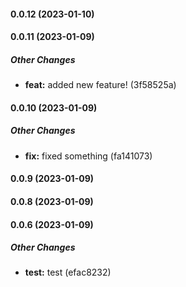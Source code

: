 #### 0.0.12 (2023-01-10)

#### 0.0.11 (2023-01-09)

##### Other Changes

* **feat:**  added new feature! (3f58525a)

#### 0.0.10 (2023-01-09)

##### Other Changes

* **fix:**  fixed something (fa141073)

#### 0.0.9 (2023-01-09)

#### 0.0.8 (2023-01-09)

#### 0.0.6 (2023-01-09)

##### Other Changes

* **test:**  test (efac8232)

